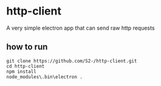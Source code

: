 # http-client

A very simple electron app that can send raw http requests

## how to run

```
git clone https://github.com/S2-/http-client.git
cd http-client
npm install
node_modules\.bin\electron .
```
